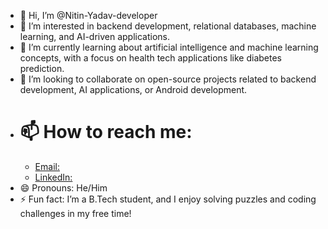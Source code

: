 - 👋 Hi, I’m @Nitin-Yadav-developer
- 👀 I’m interested in backend development, relational databases, machine learning, and AI-driven applications.
- 🌱 I’m currently learning about artificial intelligence and machine learning concepts, with a focus on health tech applications like diabetes prediction.
- 💞️ I’m looking to collaborate on open-source projects related to backend development, AI applications, or Android development.
- # 📫 How to reach me:
    - [Email:]( ny172418@gmail.com)
    - [LinkedIn:]( http://www.linkedin.com/in/nitinyadav-dev)
- 😄 Pronouns: He/Him
- ⚡ Fun fact: I’m a B.Tech student, and I enjoy solving puzzles and coding challenges in my free time!


<!---
Nitin-Yadav-developer/Nitin-Yadav-developer is a ✨ special ✨ repository because its `README.md` (this file) appears on your GitHub profile.
You can click the Preview link to take a look at your changes.
--->
